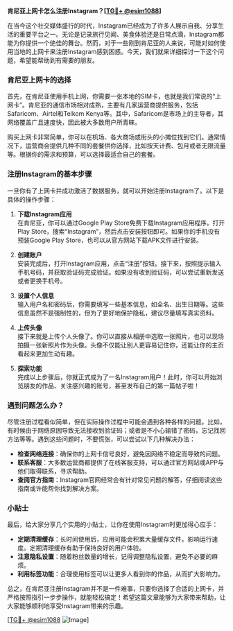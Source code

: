 **肯尼亚上网卡怎么注册Instagram？[[TG💪+ @esim1088](https://t.me/s/esim1088)]**

在当今这个社交媒体盛行的时代，Instagram已经成为了许多人展示自我、分享生活的重要平台之一。无论是记录旅行见闻、美食体验还是日常点滴，Instagram都能为你提供一个绝佳的舞台。然而，对于一些刚到肯尼亚的人来说，可能对如何使用当地的上网卡来注册Instagram感到困惑。今天，我们就来详细探讨一下这个问题，希望能帮助到有需要的朋友。

### 肯尼亚上网卡的选择

首先，在肯尼亚使用手机上网，你需要一张本地的SIM卡，也就是我们常说的“上网卡”。肯尼亚的通信市场相对成熟，主要有几家运营商提供服务，包括Safaricom、Airtel和Telkom Kenya等。其中，Safaricom是市场上的主导者，其网络覆盖广且速度快，因此被大多数用户所青睐。

购买上网卡非常简单，你可以在机场、各大商场或街头的小摊位找到它们。通常情况下，运营商会提供几种不同的套餐供你选择，比如按天计费、包月或者无限流量等。根据你的需求和预算，可以选择最适合自己的套餐。

### 注册Instagram的基本步骤

一旦你有了上网卡并成功激活了数据服务，就可以开始注册Instagram了。以下是具体的操作步骤：

1. **下载Instagram应用**  
   在肯尼亚，你可以通过Google Play Store免费下载Instagram应用程序。打开Play Store，搜索“Instagram”，然后点击安装按钮即可。如果你的手机没有预装Google Play Store，也可以从官方网站下载APK文件进行安装。

2. **创建账户**  
   安装完成后，打开Instagram应用，点击“注册”按钮。接下来，按照提示输入手机号码，并获取验证码完成验证。如果没有收到验证码，可以尝试重新发送或者更换手机号。

3. **设置个人信息**  
   输入用户名和密码后，你需要填写一些基本信息，如全名、出生日期等。这些信息虽然不是强制性的，但为了更好地保护隐私，建议尽量填写真实资料。

4. **上传头像**  
   接下来就是上传个人头像了。你可以直接从相册中选取一张照片，也可以现场拍摄一张新照片作为头像。头像不仅能让别人更容易记住你，还能让你的主页看起来更加生动有趣。

5. **探索功能**  
   完成以上步骤后，你就正式成为了一名Instagram用户！此时，你可以开始浏览朋友的作品、关注感兴趣的账号，甚至发布自己的第一篇帖子啦！

### 遇到问题怎么办？

尽管注册过程看似简单，但在实际操作过程中可能会遇到各种各样的问题。比如，有时候由于网络原因导致无法接收到验证码；或者是不小心输错了密码，忘记找回方法等等。遇到这些问题时，不要慌张，可以尝试以下几种解决办法：

- **检查网络连接**：确保你的上网卡信号良好，避免因网络不稳定而导致的问题。
- **联系客服**：大多数运营商都提供了在线客服支持，可以通过官方网站或APP与他们取得联系，寻求帮助。
- **查阅官方指南**：Instagram官网经常会有针对常见问题的解答，仔细阅读这些指南或许能帮你找到解决方案。

### 小贴士

最后，给大家分享几个实用的小贴士，让你在使用Instagram时更加得心应手：

- **定期清理缓存**：长时间使用后，应用可能会积累大量缓存文件，影响运行速度。定期清理缓存有助于保持良好的用户体验。
- **注意隐私设置**：随着粉丝数量的增长，记得调整隐私设置，避免不必要的麻烦。
- **利用标签功能**：合理使用标签可以让更多人看到你的作品，从而扩大影响力。

总之，在肯尼亚注册Instagram并不是一件难事，只要你选择了合适的上网卡，并严格按照指引一步步操作，就能轻松搞定！希望这篇文章能够为大家带来帮助，让大家能够顺利地享受Instagram带来的乐趣。

[[TG💪+ @esim1088](https://t.me/s/esim1088) ![Image](https://i.postimg.cc/4NQfJmqS/Snipaste-2025-05-13-00-14-12.png)]